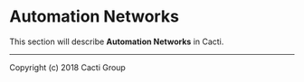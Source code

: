 # Automation Networks

This section will describe **Automation Networks** in Cacti.

---
Copyright (c) 2018 Cacti Group
